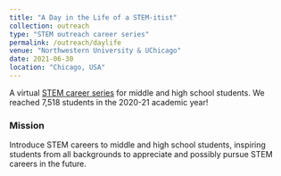 ```yaml
---
title: "A Day in the Life of a STEM-itist"
collection: outreach
type: "STEM outreach career series"
permalink: /outreach/daylife
venue: "Northwestern University & UChicago"
date: 2021-06-30
location: "Chicago, USA"
---
```


A virtual [STEM career series](https://sites.google.com/u.northwestern.edu/stem-career-series/home) for middle and high school students. We reached 7,518 students in the 2020-21 academic year!

### Mission
Introduce STEM careers to middle and high school students, inspiring students from all backgrounds to appreciate and possibly pursue STEM careers in the future.

